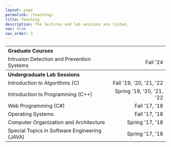 ```yaml
---
layout: page
permalink: /teaching/
title: Teaching
description: The lectures and lab sessions are listed.
nav: true
nav_order: 3
---
```


<table style="width: 100%; border-collapse: collapse;">
  <tr>
    <th colspan="2" style="text-align: left;">Graduate Courses</th>
  </tr>
  <tr>
    <td style="text-align: left;">Intrusion Detection and Prevention Systems</td>
    <td style="text-align: right;">Fall '24</td>
  </tr>
  <tr>
    <th colspan="2" style="text-align: left;">Undergraduate Lab Sessions</th>
  </tr>
  <tr>
    <td style="text-align: left;">Introduction to Algorithms (C)</td>
    <td style="text-align: right;">Fall '19, '20, '21, '22</td>
  </tr>
  <tr>
    <td style="text-align: left;">Introduction to Programming (C++)</td>
    <td style="text-align: right;">Spring '19, '20, '21, '22</td>
  </tr>
  <tr>
    <td style="text-align: left;">Web Programming (C#)</td>
    <td style="text-align: right;">Fall '17, '18</td>
  </tr>
  <tr>
    <td style="text-align: left;">Operating Systems</td>
    <td style="text-align: right;">Fall '17, '18</td>
  </tr>
  <tr>
    <td style="text-align: left;">Computer Organization and Architecture</td>
    <td style="text-align: right;">Spring '17, '18</td>
  </tr>
  <tr>
    <td style="text-align: left;">Special Topics in Software Engineering (JAVA)</td>
    <td style="text-align: right;">Spring '17, '18</td>
  </tr>
</table>
